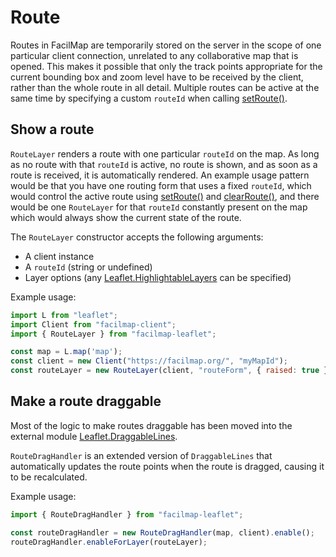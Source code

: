 # Route

Routes in FacilMap are temporarily stored on the server in the scope of one particular client connection, unrelated to any collaborative map that is opened. This makes it possible that only the track points appropriate for the current bounding box and zoom level have to be received by the client, rather than the whole route in all detail. Multiple routes can be active at the same time by specifying a custom `routeId` when calling [setRoute()](../client/methods.md#setroute-data).

## Show a route

`RouteLayer` renders a route with one particular `routeId` on the map. As long as no route with that `routeId` is active, no route is shown, and as soon as a route is received, it is automatically rendered. An example usage pattern would be that you have one routing form that uses a fixed `routeId`, which would control the active route using [setRoute()](../client/methods.md#setroute-data) and [clearRoute()](../client/methods.md#clearroute-data), and there would be one `RouteLayer` for that `routeId` constantly present on the map which would always show the current state of the route.

The `RouteLayer` constructor accepts the following arguments:
* A client instance
* A `routeId` (string or undefined)
* Layer options (any [Leaflet.HighlightableLayers](https://github.com/FacilMap/Leaflet.HighlightableLayers) can be specified)

Example usage:
```javascript
import L from "leaflet";
import Client from "facilmap-client";
import { RouteLayer } from "facilmap-leaflet";

const map = L.map('map');
const client = new Client("https://facilmap.org/", "myMapId");
const routeLayer = new RouteLayer(client, "routeForm", { raised: true }).addTo(map);
```

## Make a route draggable

Most of the logic to make routes draggable has been moved into the external module [Leaflet.DraggableLines](https://github.com/FacilMap/Leaflet.DraggableLines).

`RouteDragHandler` is an extended version of `DraggableLines` that automatically updates the route points when the route is dragged, causing it to be recalculated.

Example usage:
```javascript
import { RouteDragHandler } from "facilmap-leaflet";

const routeDragHandler = new RouteDragHandler(map, client).enable();
routeDragHandler.enableForLayer(routeLayer);
```